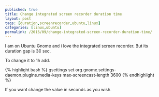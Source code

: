 ```yaml
---
published: true
title: Change integrated screen recorder duration time
layout: post
tags: [duration,screenrecorder,ubuntu,linux]
categories: [linux,ubuntu]
permalink: /2015/09/change-integrated-screen-recorder-duration-time/
---
```

I am on Ubuntu Gnome and i love the integrated screen recorder. But its duration gap is 30 sec.

To change it to 1h add.

{% highlight bash %}
gsettings set org.gnome.settings-daemon.plugins.media-keys max-screencast-length 3600
{% endhighlight %}

If you want change the value in seconds as you wish.
